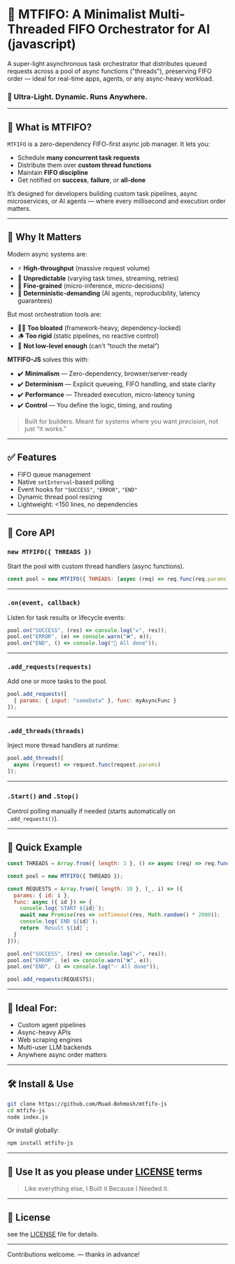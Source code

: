 # 🧠 MTFIFO: A Minimalist Multi-Threaded FIFO Orchestrator for AI (javascript)

A super-light asynchronous task orchestrator that distributes queued requests across a pool of async functions ("threads"), preserving FIFO order — ideal for real-time apps, agents, or any async-heavy workload.

### 🚀 Ultra-Light. Dynamic. Runs Anywhere.

---

## 🧠 What is MTFIFO?

`MTFIFO` is a zero-dependency FIFO-first async job manager. It lets you:

- Schedule **many concurrent task requests**
- Distribute them over **custom thread functions**
- Maintain **FIFO discipline**
- Get notified on **success**, **failure**, or **all-done**

It’s designed for developers building custom task pipelines, async microservices, or AI agents — where every millisecond and execution order matters.

---

## 🧠 Why It Matters

Modern async systems are:

* ⚡ **High-throughput** (massive request volume)
* 🔄 **Unpredictable** (varying task times, streaming, retries)
* 🧬 **Fine-grained** (micro-inference, micro-decisions)
* 🎯 **Deterministic-demanding** (AI agents, reproducibility, latency guarantees)

But most orchestration tools are:

* 🏋️‍♂️ **Too bloated** (framework-heavy, dependency-locked)
* 🪵 **Too rigid** (static pipelines, no reactive control)
* 🛑 **Not low-level enough** (can’t “touch the metal”)

**MTFIFO-JS** solves this with:

* ✔️ **Minimalism** — Zero-dependency, browser/server-ready
* ✔️ **Determinism** — Explicit queueing, FIFO handling, and state clarity
* ✔️ **Performance** — Threaded execution, micro-latency tuning
* ✔️ **Control** — You define the logic, timing, and routing

> Built for builders. Meant for systems where you want *precision*, not just “it works.”

---

## ✅ Features

- FIFO queue management
- Native `setInterval`-based polling
- Event hooks for `"SUCCESS"`, `"ERROR"`, `"END"`
- Dynamic thread pool resizing
- Lightweight: <150 lines, no dependencies

---

## 🧩 Core API

### `new MTFIFO({ THREADS })`

Start the pool with custom thread handlers (async functions).

```js
const pool = new MTFIFO({ THREADS: [async (req) => req.func(req.params)] });
````

---

### `.on(event, callback)`

Listen for task results or lifecycle events:

```js
pool.on("SUCCESS", (res) => console.log("✔️", res));
pool.on("ERROR", (e) => console.warn("❌", e));
pool.on("END", () => console.log("🏁 All done"));
```

---

### `.add_requests(requests)`

Add one or more tasks to the pool.

```js
pool.add_requests([
  { params: { input: "someData" }, func: myAsyncFunc }
]);
```

---

### `.add_threads(threads)`

Inject more thread handlers at runtime:

```js
pool.add_threads([
  async (request) => request.func(request.params)
]);
```

---

### `.Start()` and `.Stop()`

Control polling manually if needed (starts automatically on `.add_requests()`).

---

## 🧪 Quick Example

```js
const THREADS = Array.from({ length: 3 }, () => async (req) => req.func(req.params));

const pool = new MTFIFO({ THREADS });

const REQUESTS = Array.from({ length: 10 }, (_, i) => ({
  params: { id: i },
  func: async ({ id }) => {
    console.log(`START ${id}`);
    await new Promise(res => setTimeout(res, Math.random() * 2000));
    console.log(`END ${id}`);
    return `Result ${id}`;
  }
}));

pool.on("SUCCESS", (res) => console.log("✔️", res));
pool.on("ERROR", (e) => console.warn("❌", e));
pool.on("END", () => console.log("✅ All done"));

pool.add_requests(REQUESTS);
```

---

## 🧠 Ideal For:

* Custom agent pipelines
* Async-heavy APIs
* Web scraping engines
* Multi-user LLM backends
* Anywhere async order matters

---

## 🛠 Install & Use

```bash
git clone https://github.com/Muad-Bohmosh/mtfifo-js
cd mtfifo-js
node index.js
```

Or install globally:

```bash
npm install mtfifo-js
```

---

## 📣 Use It as you please under [LICENSE](LICENSE) terms

> Like everything else, I Built it Because I Needed it.

---

## 📄 License

see the [LICENSE](LICENSE) file for details.

---

Contributions welcome. — thanks in advance!
